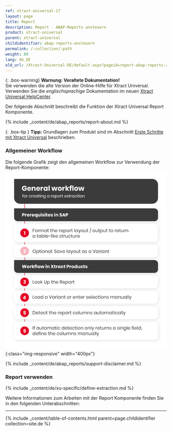 ```yaml
---
ref: xtract-universal-17
layout: page
title: Report 
description: Report - ABAP-Reports ansteuern
product: xtract-universal
parent: xtract-universal
childidentifier: abap-reports-ansteuern
permalink: /:collection/:path
weight: 80
lang: de_DE
old_url: /Xtract-Universal-DE/default.aspx?pageid=report-abap-reports-ansteuern
---
```


{: .box-warning}
**Warnung: Veraltete Dokumentation!** <br>
Sie verwenden die alte Version der Online-Hilfe für Xtract Universal.<br>
Verwenden Sie die *englischsprachige* Dokumentation im neuen [Xtract Universal HelpCenter](https://helpcenter.theobald-software.com/xtract-universal/documentation/introduction/).


Der folgende Abschnitt beschreibt die Funktion der Xtract Universal Report Komponente.<br>

{% include _content/de/abap_reports/report-about.md %}

{: .box-tip }
**Tipp:** Grundlagen zum Produkt sind im Abschnitt [Erste Schritte mit Xtract Universal](./erste-schritte) beschrieben.

### Allgemeiner Workflow
Die folgende Grafik zeigt den allgemeinen Workflow zur Verwendung der Report-Komponente:<br>
![Report-Workflow](/img/content/report-general-workflow.png){:class="img-responsive" width="400px"}

{% include _content/de/abap_reports/support-disclaimer.md %}

### Report verwenden
{% include _content/de/xu-specific/define-extraction.md %}

Weitere Informationen zum Arbeiten mit der Report Komponente finden Sie in den folgenden Unterabschnitten:

****

{% include _content/table-of-contents.html parent=page.childidentifier collection=site.de %}